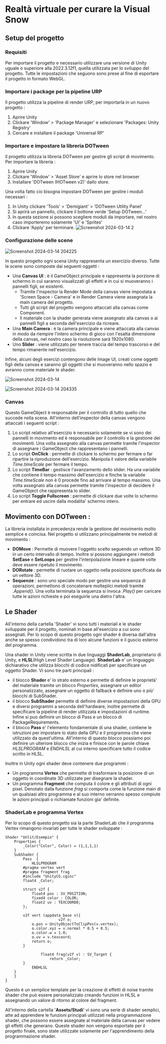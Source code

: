 # Realtà virtuale per curare la Visual Snow
## Setup del progetto
### Requisiti 
Per importare il progetto e necessario utilizzare una versione di Unity uguale o superiore alla 2022.3.12f1, quella utilizzata per lo sviluppo del progetto. Tutte le impostazioni che seguono sono prese al fine di esportare il progetto in formato WebGL.

### Importare i package per la pipeline URP
Il progetto utilizza la pipeline di render URP, per importarla in un nuovo progetto :
1. Aprire Unity
2. Clickare 'Window' > 'Package Manager' e selezionare 'Packages: Unity Registry'
3. Cercare e installare il package 'Universal RP'

### Importare e impostare la libreria DOTween
Il progetto utilizza la libreria DOTween per gestire gli script di movimento.
Per importare la libreria :
1. Aprire Unity
2. Clickare 'Window' > 'Asset Store' e aprire lo store nel browser
3. Installare 'DOTween (HOTween v2)' dallo store.

Una volta fatto cio bisogna impostare DOTween per gestire i moduli necessari :
1. In Unity clickare 'Tools' > 'Demigiant' > 'DOTween Utility Panel'
2. Si aprirà un pannello, clickare il bottone verde 'Setup DOTween...'
3. In questa sezione si possono scegliere moduli da importare, nel nostro caso importeremo solamente 'UI' e 'Sprites'
4. Clickare 'Apply' per terminare.
![Screenshot 2024-03-14 2](https://github.com/lorenzosilicato/VisualSnowVR/assets/122553596/0603dd09-f182-4169-93f9-77facadd3608)

### Configurazione delle scene
![Screenshot 2024-03-14 204225](https://github.com/lorenzosilicato/VisualSnowVR/assets/122553596/343ec5e5-e013-4da3-9b4d-a2d1a894adb4)

In questo progetto ogni scena Unity rappresenta un esercizio diverso. Tutte le scene sono composte dai seguenti oggetti :
- Una **Canvas UI** : è il GameObject principale e  rappresenta la porzione di schermo in cui saranno visualizzati gli effetti e in cui si muoveranno i pannelli figli, se esistenti.
	- Tramite l'inspector la Render Mode della canvas viene impostata a 'Screen Space - Camera' e in Render Camera viene assegnata la main camera del progetto.
	- Tutti gli script del progetto vengono attaccati alla canvas come Component.
 	- Il materiale con la shader generata viene assegnato alla canvas o ai pannelli figli a seconda dell'esercizio da ricreare.	
- Una **Main Camera** : è la camera principale e viene attaccata alla canvas in modo da riempire l'intero schermo di gioco con l'esatta dimensione della canvas, nel nostro caso la risoluzione sarà 1920x1080.
- Uno **Slider** : viene utilizzato per tenere traccia del tempo trascorso e del tempo rimanente nell'esercizio.

Infine, alcuni degli esercizi contengono delle Image UI, creati come oggetti figli della canvas e saranno gli oggetti che si muoveranno nello spazio e avranno come materiale le shader.

![Screenshot 2024-03-14 ](https://github.com/lorenzosilicato/VisualSnowVR/assets/122553596/0a04c5b1-0684-4b3f-83bf-3abfd1cc2e8e)

![Screenshot 2024-03-14 204335](https://github.com/lorenzosilicato/VisualSnowVR/assets/122553596/f844c7de-fc59-4143-b787-50048541c21c)

### Canvas
Questo GameObject è responsabile per il controllo di tutto quello che succede nella scena. All'interno dell'inspector della canvas vengono attaccati i seguenti script :
1. Lo script relativo all'esercizio è necessario solamente se vi sono dei pannelli in movimento ed è responsabile per il controllo e la gestione dei movimenti. Una volta assegnato alla canvas permette tramite l'inspector di assegnare i GameObject che rappresentano i pannelli.
2. Lo script **OnClick** : permette di clickare lo schermo per fermare o far ripartire la riproduzione dell'esercizio. Manipola il valore della variabile *Time.timeScale* per fermare il tempo.
3. Lo script **TimeBar** : gestisce l'avanzamento dello slider. Ha una variabile che contiene il tempo massimo dell'esercizio e finche la variabile *Time.timeScale* non è 0 procede fino ad arrivare al tempo massimo. Una volta assegnato alla canvas permette tramite l'inspector di decidere il GameObject che rappresenta lo slider.
4. Lo script **Toggle Fullscreen** : permette di clickare due volte lo schermo per entrare ed uscire dalla modalita' schermo intero.

## Movimento con DOTween :
La libreria installata in precedenza rende la gestione del movimento molto semplice e coincisa. Nel progetto si utilizzano principalmente tre metodi di movimento :
- **DOMove** : Permette di muovere l'oggetto scelto seguendo un vettore 3D in un certo intervallo di tempo. Inoltre si possono aggiungere i metodi **SetEase** e **SetLoops** per gestire l'interpolazione lineare e quante volte deve essere ripetuto il movimento.
- **DORotate** : permette di ruotare un oggetto nella posizione specificata da un vettore 3D.
- **Sequenze** : sono uno speciale modo per gestire una sequenza di operazioni, permettono di concatenare molteplici metodi tramite *.Append()*. Una volta terminata la sequenza si invoca *.Play()* per caricare tutte le azioni richieste e poi eseguirle una dietro l'altra.

## Le Shader
All'interno della cartella 'Shader' vi sono tutti i materiali e le shader sviluppate per il progetto, nominati in base all'esercizio a cui sono assegnati.
Per lo scopo di questo progetto ogni shader è diversa dall'altra anche se spesso condividono tra di loro alcune funzioni e il guscio esterno del programma.

Una shader in Unity viene scritta in due linguaggi **ShaderLab**, proprietario di Unity, e **HLSL**(High Level Shader Language).
**ShaderLab** e' un linguaggio dichiarativo che utilizza blocchi di codice nidificati per specificare un oggetto Shader.
Vi sono tre parti principali : 

 - 	il blocco **Shader** e' lo strato esterno e permette di definire le proprietà' del materiale tramite un blocco *Properties*, assegnare un editor personalizzato, assegnare un oggetto di fallback e definire uno o più' blocchi di SubShader.
 -  il blocco **SubShader** permette di definire diverse impostazioni della GPU e diversi programmi a seconda dell'hardware, inoltre permette di specificare la pipeline di render utilizzata e impostazioni di runtime. Infine si puo definire un blocco di Pass e un blocco di PackageRequirements.
 - il blocco **Pass** e' l'elemento fondamentale di una shader, contiene le istruzioni per impostare lo stato della GPU e il programma che viene utilizzato da quest'ultima. All'interno di questo blocco possiamo poi definire un ulteriore blocco che inizia e finisce con le parole chiave *HLSLPROGRAM* e *ENDHLSL* al cui interno specificare tutto il codice scritto in HLSL.

Inoltre in Unity ogni shader deve contenere due programmi : 

 - Un programma **Vertex** che permette di trasformare la posizione di un oggetto in coordinate 3D utilizzate per disegnare la shader.
 - Un programma **Fragment** che computa il colore e gli attributi di ogni pixel. Denotato dalla funzione *frag* si comporta come la funzione main di un qualsiasi altro programma e al suo interno verranno spesso compiute le azioni principali o richiamate funzioni gia' definite.
 
### ShaderLab e programma Vertex
Per lo scopo di questo progetto sia la parte ShaderLab che il programma Vertex rimangono invariati per tutte le shader sviluppate :

    Shader "Unlit/Esempio" {  
	    Properties {  
	        _Color("Color", Color) = (1,1,1,1)  
	    }  
	    SubShader {  
	        Pass  {  
	            HLSLPROGRAM  
			#pragma vertex vert  
			#pragma fragment frag  
			#include "UnityCG.cginc"  
			float4 _Color;  
 
			struct v2f {  
				float4 pos : SV_POSITION;  
				fixed4 color : COLOR;  
				float2 uv : TEXCOORD0;  
			};  
    
			v2f vert (appdata_base v){  
	                    	v2f o;  
				o.pos = UnityObjectToClipPos(v.vertex);  
				o.color.xyz = v.normal * 0.5 + 0.5;  
				o.color.w = 1.0;  
				o.uv = v.texcoord;  
				return o;  
			}  
  
	                float4 frag(v2f v) : SV_Target {
		                return _Color;  	
			}	  
	            ENDHLSL  
		}  
	    }  
	}

Questo è un semplice template per la creazione di effetti di noise tramite shader che può essere personalizzato creando funzioni in HLSL e assegnando un valore di ritorno al colore del fragment.

All'interno della cartella '**Assets/Studi**' vi sono una serie di shader semplici, atte ad apprendere le funzioni principali utilizzati nella programmazione shader, che possono essere assegnate al materiale della canvas per vedere gli effetti che generano. Queste shader non vengono esportate per il progetto finale, sono state utilizzate solamente per l'apprendimento della programmazione shader.

